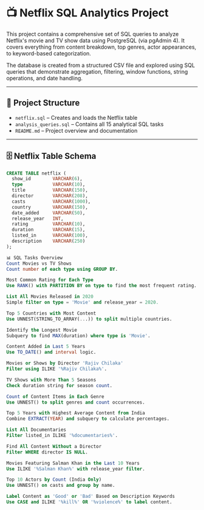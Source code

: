 
# 📺 Netflix SQL Analytics Project

This project contains a comprehensive set of SQL queries to analyze Netflix's movie and TV show data using PostgreSQL (via pgAdmin 4). It covers everything from content breakdown, top genres, actor appearances, to keyword-based categorization.

The database is created from a structured CSV file and explored using SQL queries that demonstrate aggregation, filtering, window functions, string operations, and date handling.

---

## 🔧 Project Structure

- `netflix.sql` – Creates and loads the Netflix table
- `analysis_queries.sql` – Contains all 15 analytical SQL tasks
- `README.md` – Project overview and documentation

---

## 🗄️ Netflix Table Schema

```sql
CREATE TABLE netflix (
  show_id        VARCHAR(6),
  type           VARCHAR(10),
  title          VARCHAR(150),
  director       VARCHAR(208),
  casts          VARCHAR(1000),
  country        VARCHAR(150),
  date_added     VARCHAR(50),
  release_year   INT,
  rating         VARCHAR(10),
  duration       VARCHAR(15),
  listed_in      VARCHAR(100),
  description    VARCHAR(250)
);

📊 SQL Tasks Overview
Count Movies vs TV Shows
Count number of each type using GROUP BY.

Most Common Rating for Each Type
Use RANK() with PARTITION BY on type to find the most frequent rating.

List All Movies Released in 2020
Simple filter on type = 'Movie' and release_year = 2020.

Top 5 Countries with Most Content
Use UNNEST(STRING_TO_ARRAY(...)) to split multiple countries.

Identify the Longest Movie
Subquery to find MAX(duration) where type is 'Movie'.

Content Added in Last 5 Years
Use TO_DATE() and interval logic.

Movies or Shows by Director 'Rajiv Chilaka'
Filter using ILIKE '%Rajiv Chilaka%'.

TV Shows with More Than 5 Seasons
Check duration string for season count.

Count of Content Items in Each Genre
Use UNNEST() to split genres and count occurrences.

Top 5 Years with Highest Average Content from India
Combine EXTRACT(YEAR) and subquery to calculate percentages.

List All Documentaries
Filter listed_in ILIKE '%documentaries%'.

Find All Content Without a Director
Filter WHERE director IS NULL.

Movies Featuring Salman Khan in the Last 10 Years
Use ILIKE '%Salman Khan%' with release_year filter.

Top 10 Actors by Count (India Only)
Use UNNEST() on casts and group by name.

Label Content as 'Good' or 'Bad' Based on Description Keywords
Use CASE and ILIKE '%kill%' OR '%violence%' to label content.



